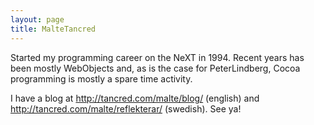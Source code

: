 ```yaml
---
layout: page
title: MalteTancred
---
```


Started my programming career on the NeXT in 1994. Recent years has been mostly WebObjects and, as is the case for PeterLindberg, Cocoa programming is mostly a spare time activity.

I have a blog at http://tancred.com/malte/blog/ (english) and http://tancred.com/malte/reflekterar/ (swedish). See ya!

